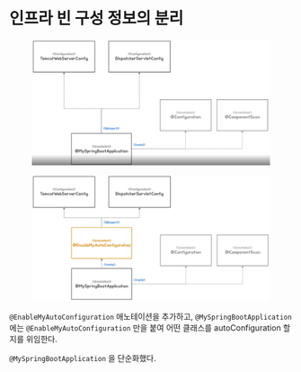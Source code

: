 # 인프라 빈 구성 정보의 분리

<figure><img src="../../../.gitbook/assets/image (4).png" alt=""><figcaption></figcaption></figure>



<figure><img src="../../../.gitbook/assets/image (1) (1) (1).png" alt=""><figcaption></figcaption></figure>

`@EnableMyAutoConfiguration` 애노테이션을 추가하고, `@MySpringBootApplication`에는 `@EnableMyAutoConfiguration` 만을 붙여 어떤 클래스를 autoConfiguration 할 지를 위임한다.

`@MySpringBootApplication` 을 단순화했다.

